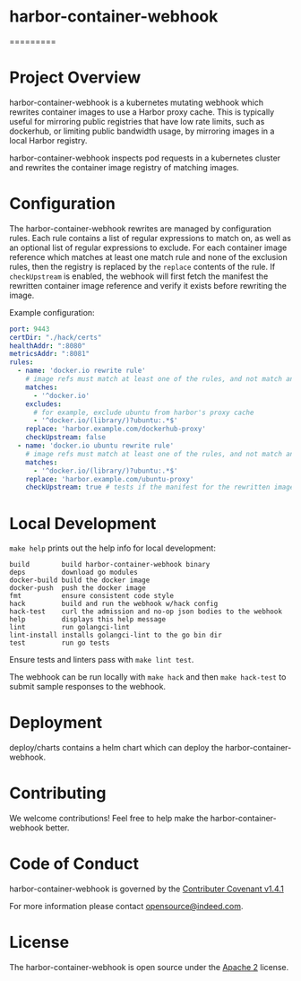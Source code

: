 # harbor-container-webhook
=========

# Project Overview

harbor-container-webhook is a kubernetes mutating webhook which rewrites container images to use a Harbor proxy cache.
This is typically useful for mirroring public registries that have low rate limits, such as dockerhub, or limiting
public bandwidth usage, by mirroring images in a local Harbor registry. 

harbor-container-webhook inspects pod requests in a kubernetes cluster and rewrites the container image registry of
matching images. 

# Configuration

The harbor-container-webhook rewrites are managed by configuration rules. Each rule contains a list of regular
expressions to match on, as well as an optional list of regular expressions to exclude. For each container image
reference which matches at least one match rule and none of the exclusion rules, then the registry is replaced
by the `replace` contents of the rule. If `checkUpstream` is enabled, the webhook will first fetch the manifest
the rewritten container image reference and verify it exists before rewriting the image.

Example configuration:
```yaml
port: 9443
certDir: "./hack/certs"
healthAddr: ":8080"
metricsAddr: ":8081"
rules:
  - name: 'docker.io rewrite rule'
    # image refs must match at least one of the rules, and not match any excludes
    matches:
      - '^docker.io'
    excludes:
      # for example, exclude ubuntu from harbor's proxy cache
      - '^docker.io/(library/)?ubuntu:.*$'
    replace: 'harbor.example.com/dockerhub-proxy'
    checkUpstream: false
  - name: 'docker.io ubuntu rewrite rule'
    # image refs must match at least one of the rules, and not match any excludes
    matches:
      - '^docker.io/(library/)?ubuntu:.*$'
    replace: 'harbor.example.com/ubuntu-proxy'
    checkUpstream: true # tests if the manifest for the rewritten image exists
```
# Local Development

`make help` prints out the help info for local development:

```
build        build harbor-container-webhook binary
deps         download go modules
docker-build build the docker image
docker-push  push the docker image
fmt          ensure consistent code style
hack         build and run the webhook w/hack config
hack-test    curl the admission and no-op json bodies to the webhook
help         displays this help message
lint         run golangci-lint
lint-install installs golangci-lint to the go bin dir
test         run go tests

```

Ensure tests and linters pass with `make lint test`.

The webhook can be run locally with `make hack` and then `make hack-test` to submit sample responses to the webhook.

# Deployment

deploy/charts contains a helm chart which can deploy the harbor-container-webhook.

# Contributing

We welcome contributions! Feel free to help make the harbor-container-webhook better.

# Code of Conduct

harbor-container-webhook is governed by the [Contributer Covenant v1.4.1](CODE_OF_CONDUCT.md)

For more information please contact opensource@indeed.com.

# License

The harbor-container-webhook is open source under the [Apache 2](LICENSE) license.
